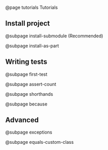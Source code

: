 @page tutorials Tutorials

## Install project

@subpage install-submodule (Recommended)

@subpage install-as-part

## Writing tests

@subpage first-test

@subpage assert-count

@subpage shorthands

@subpage because

## Advanced

@subpage exceptions

@subpage equals-custom-class
